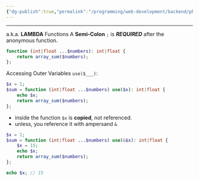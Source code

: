 ```yaml
---
{"dg-publish":true,"permalink":"/programming/web-development/backend/php/01-procedural/06-functions/06-anonymous-function/","tags":["programming","php","webdevelopment","backend"],"created":"2024-11-09T11:30:30.364+08:00"}
---
```



--- 
a.k.a. __LAMBDA__ Functions
A __Semi-Colon__ `;` is ___REQUIRED___ after the anonymous function.
```php
function (int|float ...$numbers): int|float {
	return array_sum($numbers);
};
```

Accessing Outer Variables `use($___)`:
```php
$x = 1;
$sum = function (int|float ...$numbers) use($x): int|float {
	echo $x;
	return array_sum($numbers);
};
```
- inside the function `$x` is __copied__, not referenced.
- unless, you reference it with ampersand `&`
```php
$x = 1;
$sum = function (int|float ...$numbers) use(&$x): int|float {
	$x = 15;
	echo $x;
	return array_sum($numbers);
};

echo $x; // 15
```
